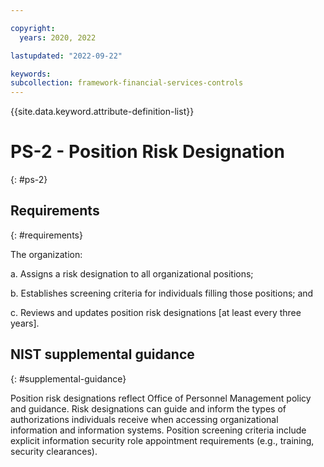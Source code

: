 ```yaml
---

copyright:
  years: 2020, 2022

lastupdated: "2022-09-22"

keywords: 
subcollection: framework-financial-services-controls
---
```


{{site.data.keyword.attribute-definition-list}}

# PS-2 - Position Risk Designation
{: #ps-2}

## Requirements
{: #requirements}

The organization:

a. Assigns a risk designation to all organizational positions;

b. Establishes screening criteria for individuals filling those positions; and

c. Reviews and updates position risk designations [at least every three years].

## NIST supplemental guidance
{: #supplemental-guidance}

Position risk designations reflect Office of Personnel Management policy and guidance. Risk designations can guide and inform the types of authorizations individuals receive when accessing organizational information and information systems. Position screening criteria include explicit information security role appointment requirements (e.g., training, security clearances).


